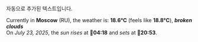 
자동으로 추가된 텍스트입니다.

<!--START_SECTION:weather:moscow-->
Currently in **Moscow** (RU), the weather is: **18.6°C** (feels like **18.8°C**), ***broken clouds***<br/>
On *July 23, 2025*, the *sun rises* at 🌅**04:18** and *sets* at 🌇**20:53**.
<!--END_SECTION:weather-->
